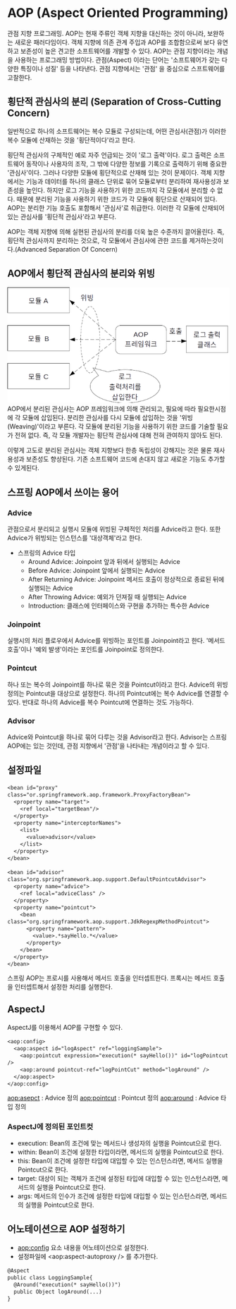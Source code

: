 # AOP (Aspect Oriented Programming)
관점 지향 프로그래밍.
AOP는 현재 주류인 객체 지향을 대신하는 것이 아니라, 보완하는 새로운 패러다임이다.
객체 지향에 의존 관계 주입과 AOP를 조합함으로써 보다 유연하고 보존성이 높은 견고한 소프트웨어를 개발할 수 있다.
AOP는 관점 지향이라는 개념을 사용하는 프로그래밍 방법이다.
관점(Aspect) 이라는 단어는 '소프트웨어가 갖는 다양한 특징이나 성질' 등을 나타낸다. 관점 지향에서는 '관점' 을 중심으로 스프트웨어를 고찰한다.

## 횡단적 관심사의 분리 (Separation of Cross-Cutting Concern)
일반적으로 하나의 소프트웨어는 복수 모듈로 구성되는데, 어떤 관심사(관점)가 이러한 복수 모듈에 산재하는 것을 '횡단적이다'라고 한다.

횡단적 관심사의 구체적인 예로 자주 언급되는 것이 '로그 출력'이다.
로그 출력은 소프트웨어 동작이나 사용자의 조작, 그 밖에 다양한 정보를 기록으로 출력하기 위해 중요한 '관심사'이다. 그러나 다양한 모듈에 횡단적으로 산재해 있는 것이 문제이다.
객체 지향에서는 기능과 데이터를 하나의 클래스 단위로 묶어 모듈로부터 분리하여 재사용성과 보존성을 높인다. 하지만 로그 기능을 사용하기 위한 코드까지 각 모듈에서 분리할 수 없다. 때문에 분리된 기능을 사용하기 위한 코드가 각 모듈에 횡단으로 산재되어 있다.
AOP는 분리한 기능 호출도 포함해서 '관심사'로 취급한다. 이러한 각 모듈에 산재되어 있는 관심사를 '횡단적 관심사'라고 부른다.

AOP는 객체 지향에 의해 실현된 관심사의 분리를 더욱 높은 수준까지 끌어올린다. 즉, 횡단적 관심사까지 분리하는 것으로, 각 모듈에서 관심사에 관한 코드를 제거하는것이다.(Advanced Separation Of Concern)

## AOP에서 횡단적 관심사의 분리와 위빙
 ![aop](./img/aop.png)
AOP에서 분리된 관심사는 AOP 프레임워크에 의해 관리되고, 필요에 따라 필요한시점에 각 모듈에 삽입된다.
분리한 관심사를 다시 모듈에 삽입하는 것을 '위빙(Weaving)'이라고 부른다. 각 모듈에 분리된 기능을 사용하기 위한 코드를 기술할 필요가 전혀 없다. 즉, 각 모듈 개발자는 횡단적 관심사에 대해 전혀 관여하지 않아도 된다.

이렇게 고도로 분리된 관심사는 객체 지향보다 한층 독립성이 강해지는 것은 물론 재사용성과 보존성도 향상된다. 기존 소프트웨어 코드에 손대지 않고 새로운 기능도 추가할 수 있게된다.

## 스프링 AOP에서 쓰이는 용어
### Advice
관점으로서 분리되고 실행시 모듈에 위빙된 구체적인 처리를 Advice라고 한다. 또한 Advice가 위빙되는 인스턴스를 '대상객체'라고 한다.
- 스프링의 Advice 타입
  - Around Advice: Joinpoint 앞과 뒤에서 실행되는 Advice
  - Before Advice: Joinpoint 앞에서 실행되는 Advice
  - After Returning Advice: Joinpoint 메서드 호출이 정상적으로 종료된 뒤에 실행되는 Advice
  - After Throwing Advice: 예외가 던져질 때 실행되는 Advice
  - Introduction: 클래스에 인터페이스와 구현을 추가하는 특수한 Advice
### Joinpoint
실행시의 처리 플로우에서 Advice를 위빙하는 포인트를 Joinpoint라고 한다.
'메서드 호출'이나 '예외 발생'이라는 포인트를 Joinpoint로 정의한다.
### Pointcut
하나 또는 복수의 Joinpoint를 하나로 묶은 것을 Pointcut이라고 한다.
Advice의 위빙 정의는 Pointcut을 대상으로 설정한다. 하나의 Pointcut에는 복수 Advice를 연결할 수 있다. 반대로 하나의 Advice를 복수 Pointcut에 연결하는 것도 가능하다.
### Advisor
Advice와 Pointcut을 하나로 묶어 다루는 것을 Advisor라고 한다.
Advisor는 스프링 AOP에는 있는 것인데, 관점 지향에서 '관점'을 나타내는 개념이라고 할 수 있다.

## 설정파일
```
<bean id="proxy" class="or.springframework.aop.framework.ProxyFactoryBean">
  <property name="target">
    <ref local="targetBean"/>
  </property>
  <property name="interceptorNames">
    <list>
      <value>advisor</value>
    </list>
  </property>
</bean>

<bean id="advisor" class="org.springframework.aop.support.DefaultPointcutAdvisor">
  <property name="advice">
    <ref local="adviceClass" />
  </property>
  <property name="pointcut">
    <bean class="org.springframework.aop.support.JdkRegexpMethodPointcut">
      <property name="pattern">
        <value>.*sayHello.*</value>
      </property>
    </bean>
  </property>  
</bean>
```
스프링 AOP는 프로시를 사용해서 메서드 호출을 인터셉트한다. 프록시는 메서드 호출을 인터셉트해서 설정한 처리를 실행한다.

## AspectJ
AspectJ를 이용해서 AOP를 구현할 수 있다.
```
<aop:config>
  <aop:aspect id="logAspect" ref="loggingSample">
    <aop:pointcut expression="execution(* sayHello())" id="logPointcut />
    <aop:around pointcut-ref="logPointCut" method="logAround" />
  </aop:aspect>
</aop:config>
```
<aop:asepct> : Advice 정의
<aop:pointcut> : Pointcut 정의
<aop:around> : Advice 타입 정의

### AspectJ에 정의된 포인트컷
- execution: Bean의 조건에 맞는 메서드나 생성자의 실행을 Pointcut으로 한다.
- within: Bean이 조건에 설정한 타입이라면, 메서드의 실행을 Pointcut으로 한다.
- this: Bean이 조건에 설정한 타입에 대입할 수 있는 인스턴스라면, 메서드 실행을 Pointcut으로 한다.
- target: 대상이 되는 객체가 조건에 설정된 타입에 대입할 수 있는 인스턴스라면, 메서드의 실행을 Pointcut으로 한다.
- args: 메서드의 인수가 조건에 설정한 타입에 대입할 수 있는 인스턴스라면, 메서드의 실행을 Pointcut으로 한다.

## 어노테이션으로 AOP 설정하기
- <aop:config> 요소 내용을 어노테이션으로 설정한다.
- 설정파일에 <aop:aspect-autoproxy /> 를 추가한다.

```
@Aspect
public class LoggingSample{
  @Around("execution(* sayHello())")
  public Object logAround(...)
}
```

